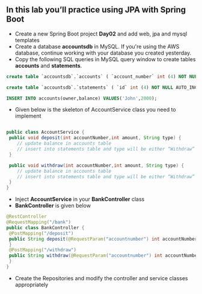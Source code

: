 ## In this lab you’ll practice using JPA with Spring Boot

* Create a new Spring Boot project **Day02** and add web, jpa and mysql templates
* Create a database **accountsdb** in MySQL. If you're using the AWS database, continue working with your database you created yesterday.
* Copy the following SQL queries in MySQL query window to create tables **accounts** and **statements**.
```sql
create table `accountsdb`.`accounts` ( `account_number` int (4) NOT NULL AUTO_INCREMENT , `owner` varchar (40) NULL , `balance` int (7) NULL , PRIMARY KEY ( `account_number` ) );

create table `accountsdb`.`statements` ( `id` int (4) NOT NULL AUTO_INCREMENT, `account_number` int (4) NULL, `amount` int (7) NULL , `type` varchar (40) NULL, PRIMARY KEY ( `id` ) );

INSERT INTO accounts(owner,balance) VALUES('John',2000);
```

* Given below is the skeleton of AccountService class you need to implement
```java

public class AccountService {
 public void deposit(int accountNumber,int amount, String type) {
	// update balance in accounts table
	// insert into statements table and type will be either “Withdraw” or “Deposit” or “Interest” or "Fees" depending on the operation.
 }

 public void withdraw(int accountNumber,int amount, String type) {
	// update balance in accounts table
	// insert into statements table and type will be either “Withdraw” or “Deposit” or “Interest” or "Fees" depending on the operation.
 }
}
```

* Inject **AccountService** in your **BankController** class
* **BankController** is given below

```java
@RestController
@RequestMapping("/bank")
public class BankController {
 @PostMapping("/deposit")
 public String deposit(@RequestParam("accountnumber") int accountNumber, @RequestParam int amount, @RequestParam String type) {
 }
 @PostMapping("/withdraw")
 public String withdraw(@RequestParam("accountnumber") int accountNumber, @RequestParam int amount, @RequestParam String type) {
 }
}
```

* Create the Repositories and modify the controller and service classes appropriately